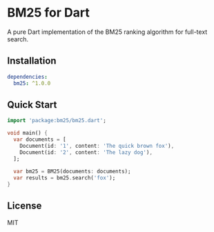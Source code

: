 # BM25 for Dart

A pure Dart implementation of the BM25 ranking algorithm for full-text search.

## Installation

```yaml
dependencies:
  bm25: ^1.0.0
```

## Quick Start

```dart
import 'package:bm25/bm25.dart';

void main() {
  var documents = [
    Document(id: '1', content: 'The quick brown fox'),
    Document(id: '2', content: 'The lazy dog'),
  ];
  
  var bm25 = BM25(documents: documents);
  var results = bm25.search('fox');
}
```

## License

MIT
